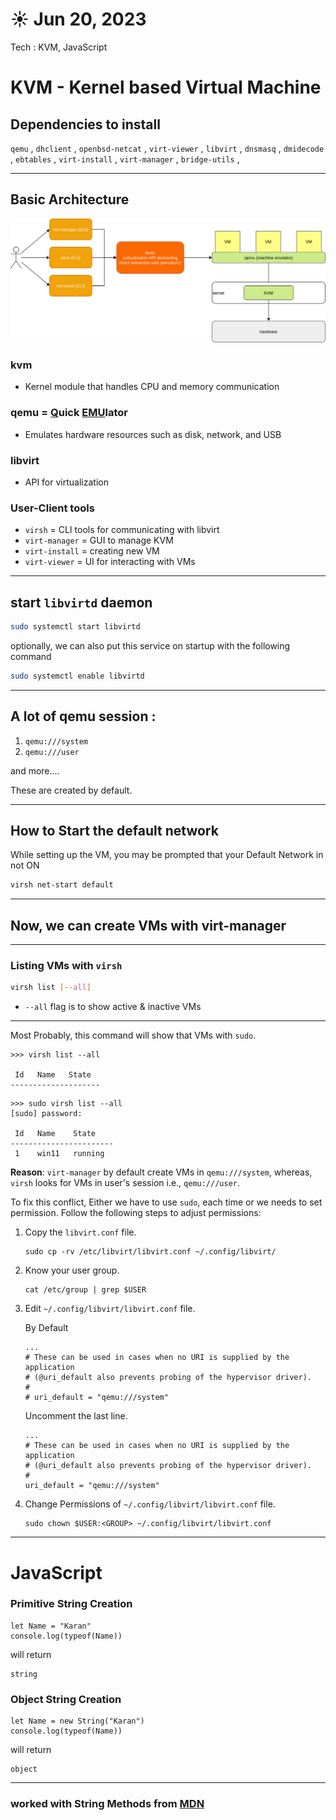 # ☀️ Jun 20, 2023
Tech : KVM, JavaScript 

# KVM - Kernel based Virtual Machine

## Dependencies to install
`qemu` , `dhclient` , `openbsd-netcat` , `virt-viewer` , `libvirt` , `dnsmasq` , `dmidecode` , `ebtables` , `virt-install` , `virt-manager` , `bridge-utils` ,

<hr>

## Basic Architecture
![](kvm.png)

### kvm
- Kernel module that handles CPU and memory communication

### qemu = <u>Q</u>uick <u>EMU</u>lator
- Emulates hardware resources such as disk, network, and USB

### libvirt
- API for virtualization

### User-Client tools

- `virsh` = CLI tools for communicating with libvirt
- `virt-manager` = GUI to manage KVM
- `virt-install` = creating new VM
- `virt-viewer` = UI for interacting with VMs

<hr>

## start `libvirtd` daemon

``` bash
sudo systemctl start libvirtd
```

optionally, we can also put this service on startup with the following command

``` bash
sudo systemctl enable libvirtd
```

<hr>

## A lot of qemu session  :

1. `qemu:///system`
2. `qemu:///user`

and more.... 

These are created by default.

<hr>

## How to Start the default network

While setting up the VM, you may be prompted that your Default Network in not ON

``` bash
virsh net-start default
```

<hr>

## Now, we can create VMs with virt-manager

<hr>

### Listing VMs with `virsh` 

``` bash
virsh list [--all]
```

- `--all` flag is to show active & inactive VMs

<hr>

Most Probably, this command will show that VMs with `sudo`.

```
>>> virsh list --all

 Id   Name   State
--------------------
```
```
>>> sudo virsh list --all
[sudo] password:

 Id   Name    State
-----------------------
 1    win11   running
```

**Reason**: `virt-manager` by default create VMs in `qemu:///system`, whereas, `virsh` looks for VMs in user's session i.e., `qemu:///user`.

To fix this conflict, Either we have to use `sudo`, each time or we needs to set permission. Follow the following steps to adjust permissions:

1. Copy the `libvirt.conf` file.
    ```
    sudo cp -rv /etc/libvirt/libvirt.conf ~/.config/libvirt/
    ```

2. Know your user group.
    ```
    cat /etc/group | grep $USER
    ```

3. Edit `~/.config/libvirt/libvirt.conf` file.

    By Default

    ```
    ...
    # These can be used in cases when no URI is supplied by the application
    # (@uri_default also prevents probing of the hypervisor driver).
    #
    # uri_default = "qemu:///system"
    ```

    Uncomment the last line.

    ```
    ...
    # These can be used in cases when no URI is supplied by the application
    # (@uri_default also prevents probing of the hypervisor driver).
    #
    uri_default = "qemu:///system"
    ```

4. Change Permissions of `~/.config/libvirt/libvirt.conf` file.
    ```
    sudo chown $USER:<GROUP> ~/.config/libvirt/libvirt.conf
    ```

<hr>

# JavaScript

### Primitive String Creation
``` JS
let Name = "Karan"
console.log(typeof(Name))
```
will return
```
string
```

### Object String Creation
``` JS
let Name = new String("Karan")
console.log(typeof(Name))
```
will return
```
object
```

<hr>

### worked with String Methods from [MDN](https://developer.mozilla.org/en-US/docs/Web/JavaScript/Reference/Global_Objects/String#instance_methods)
